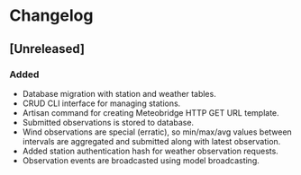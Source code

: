 # Changelog

## [Unreleased]

### Added
- Database migration with station and weather tables.
- CRUD CLI interface for managing stations.
- Artisan command for creating Meteobridge HTTP GET URL template.
- Submitted observations is stored to database.
- Wind observations are special (erratic), so min/max/avg values
  between intervals are aggregated and submitted along with latest
  observation.
- Added station authentication hash for weather observation requests.
- Observation events are broadcasted using model broadcasting.
